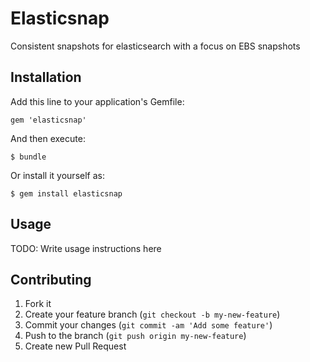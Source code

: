 # Elasticsnap

Consistent snapshots for elasticsearch with a focus on EBS snapshots

## Installation

Add this line to your application's Gemfile:

    gem 'elasticsnap'

And then execute:

    $ bundle

Or install it yourself as:

    $ gem install elasticsnap

## Usage

TODO: Write usage instructions here

## Contributing

1. Fork it
2. Create your feature branch (`git checkout -b my-new-feature`)
3. Commit your changes (`git commit -am 'Add some feature'`)
4. Push to the branch (`git push origin my-new-feature`)
5. Create new Pull Request
